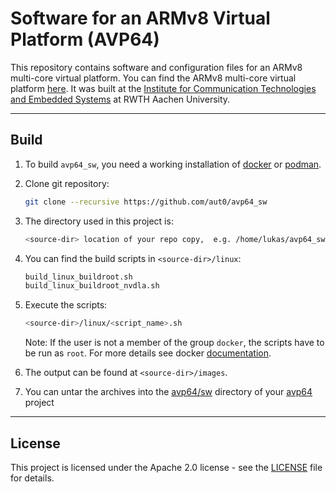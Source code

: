# Software for an ARMv8 Virtual Platform (AVP64)

This repository contains software and configuration files for an ARMv8 multi-core virtual platform.
You can find the ARMv8 multi-core virtual platform [here](https://github.com/aut0/avp64).
It was built at the [Institute for Communication Technologies and Embedded Systems](https://www.ice.rwth-aachen.de/) at RWTH Aachen University.

----

## Build

1. To build `avp64_sw`, you need a working installation of [docker](https://docs.docker.com/engine/install/) or [podman](https://podman.io/).

1. Clone git repository:

    ```bash
    git clone --recursive https://github.com/aut0/avp64_sw
    ```

1. The directory used in this project is:

    ```bash
    <source-dir> location of your repo copy,  e.g. /home/lukas/avp64_sw
    ```

1. You can find the build scripts in `<source-dir>/linux`:

    ```bash
    build_linux_buildroot.sh
    build_linux_buildroot_nvdla.sh
    ```

1. Execute the scripts:

    ```bash
    <source-dir>/linux/<script_name>.sh
    ```

   Note: If the user is not a member of the group `docker`, the scripts have to be run as `root`. For more details see docker [documentation](https://docs.docker.com/).

1. The output can be found at `<source-dir>/images`.

1. You can untar the archives into the [avp64/sw](https://github.com/aut0/avp64/tree/master/sw) directory of your [avp64](https://github.com/aut0/avp64) project

----

## License

This project is licensed under the Apache 2.0 license - see the
[LICENSE](LICENSE) file for details.
